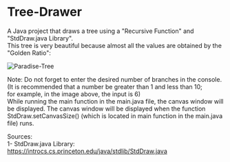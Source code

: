 # Tree-Drawer  
A Java project that draws a tree using a "Recursive Function" and "StdDraw.java Library".  
This tree is very beautiful because almost all the values are obtained by the "Golden Ratio":  

![Paradise-Tree](https://user-images.githubusercontent.com/107344017/173254761-e844ca53-948c-4ebd-9ba8-c8afc462f4b4.jpg)  

Note: Do not forget to enter the desired number of branches in the console.  
(It is recommended that a number be greater than 1 and less than 10;  
for example, in the image above, the input is 6)  
While running the main function in the main.java file, the canvas window will be displayed.
The canvas window will be displayed when the function StdDraw.setCanvasSize() (which is located in main function in the main.java file) runs.

Sources:  
1- StdDraw.java Library: https://introcs.cs.princeton.edu/java/stdlib/StdDraw.java  
